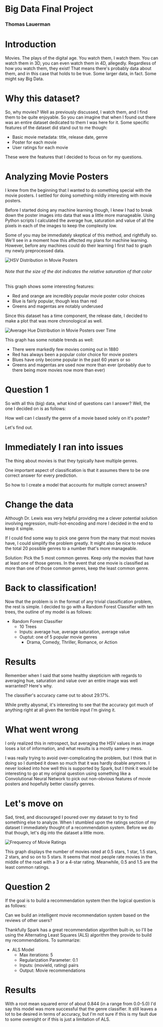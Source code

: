 # Big Data Final Project

### Thomas Lauerman

# Introduction

Movies. The plays of the digital age. You watch them, I watch them. You can watch them in 3D, you can even
watch them in 4D, allegedly. Regardless of how you watch them, they exist! That means there's probably data about them,
and in this case that holds to be true. Some larger data, in fact. Some might say Big Data.

# Why this dataset?

So, why movies? Well as previously discussed, I watch them, and I find them to be quite enjoyable.
So you can imagine that when I found out there was an entire dataset dedicated to them I was here for it.
Some specific features of the dataset did stand out to me though:

- Basic movie metadata: title, release date, genre
- Poster for each movie
- User ratings for each movie

These were the features that I decided to focus on for my questions.

# Analyzing Movie Posters

I knew from the beginning that I wanted to do something special with the movie posters.
I settled for doing something mildly interesting with movie posters.

Before I started doing any machine learning though, I knew I had to break down the poster images
into data that was a little more manageable. Using Python scripts I calculated the average
hue, saturation and value of all the pixels in each of the images to keep the complexity low.

Some of you may be immediately skeptical of this method, and rightfully so. We'll see in a moment how this affected
my plans for machine learning. However, before any machines could do their learning I first had to
graph my newly preprocessed data.

![HSV Distribution in Movie Posters](/img/hsv_dist.png)

###### Note that the size of the dot indicates the relative saturation of that color

This graph shows some interesting features:

- Red and orange are incredibly popular movie poster color choices
- Blue is fairly popular, though less than red
- Greens and magentas are notably underused

Since this dataset has a time component, the release date, I decided to make a plot that was more chronological as well.

![Average Hue Distribution in Movie Posters over Time](/img/hue_over_time.png)

This graph has some notable trends as well:

- There were markedly few movies coming out in 1880
- Red has always been a popular color choice for movie posters
- Blues have only become popular in the past 60 years or so
- Greens and magentas are used now more than ever (probably due to there being more movies now more than ever)

# Question 1

So with all this (big) data, what kind of questions can I answer? Well, the one I decided on is as follows:

How well can I classify the genre of a movie based solely on it's poster?

Let's find out.

# Immediately I ran into issues

The thing about movies is that they typically have multiple genres.

One important aspect of classification is that it assumes there to be one correct answer for every prediction.

So how to I create a model that accounts for multiple correct answers?

# Change the data

Although Dr. Lewis was very helpful providing me a clever potential solution involving regression, multi-hot-encoding and more I decided in the end to keep it simple.

If I could find some way to pick one genre from the many that most movies have, I could simplify the problem greatly. It might also be nice to reduce the total 20 possible genres to a number that's more manageable.

Solution: Pick the 5 most common genres. Keep only the movies that have at least one of those genres. In the event that one movie is classified as more than one of those common genres, keep the least common genre.

# Back to classification!

Now that the problem is in the format of any trivial classification problem, the rest is simple. I decided to go with a Random Forest Classifier with ten trees, the outline of my model is as follows:

- Random Forest Classifier
  - 10 Trees
  - Inputs: average hue, average saturation, average value
  - Ouptut: one of 5 popular movie genres
    - Drama, Comedy, Thriller, Romance, or Action

# Results

Remember when I said that some healthy skepticism with regards to averaging hue, saturation and value over an entire image was well warranted? Here's why.

The classifier's accuracy came out to about 29.17%.

While pretty abysmal, it's interesting to see that the accuracy got much of anything right at all given the terrible input I'm giving it.

# What went wrong

I only realized this in retrospect, but averaging the HSV values in an image loses a lot of information, and what results is a mostly same-y mess.

I was really trying to avoid over-complicating the problem, but I think that in doing so I dumbed it down so much that it was hardly doable anymore. I never looked into how well this is supported by Spark, but I think it would be interesting to go at my original question using something like a Convolutional Neural Network to pick out non-obvious features of movie posters and hopefully better classify genres.

# Let's move on

Sad, tired, and discouraged I poured over my dataset to try to find something else to analyze.
When I stumbled upon the ratings section of my dataset I immediately thought of a recommendation system.
Before we do that though, let's dig into the dataset a little more.

![Frequency of Movie Ratings](/img/freq_movie_ratings.png)

This graph displays the number of movies rated at 0.5 stars, 1 star, 1.5 stars, 2 stars, and so on to 5 stars.
It seems that most people rate movies in the middle of the road with a 3 or a 4-star rating. Meanwhile, 0.5 and 1.5 are the least common ratings.

# Question 2

If the goal is to build a recommendation system then the logical question is as follows:

Can we build an intelligent movie recommendation system based on the reviews of other users?

Thankfully Spark has a great recommendation algorithm built-in, so I'll be using the Alternating Least Squares (ALS) algorithm they provide to build my recommendations. To summarize:

- ALS Model
  - Max iterations: 5
  - Regularization Parameter: 0.1
  - Inputs: (movieId, rating) pairs
  - Output: Movie recommendations

# Results

With a root mean squared error of about 0.844 (in a range from 0.0-5.0) I'd say this model was more successful that the genre classifier. It still leaves a lot to be desired in terms of accuracy, but I'm not sure if this is my fault due to some oversight or if this is just a limitation of ALS.
